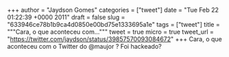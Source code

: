 
+++
author = "Jaydson Gomes"
categories = ["tweet"]
date = "Tue Feb 22 01:22:39 +0000 2011"
draft = false
slug = "633946ce78b1b9ca4d0850e00bd75e1333695a1e"
tags = ["tweet"]
title = """Cara, o que aconteceu com..."""
tweet = true
micro = true
tweet_url = "https://twitter.com/jaydson/status/39857570093084672"
+++
Cara, o que aconteceu com o Twitter do @maujor ? Foi hackeado?
